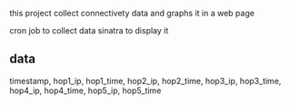 this project collect connectivety data and graphs it in a web page

cron job to collect data
sinatra to display it



data
----
timestamp, hop1_ip, hop1_time, hop2_ip, hop2_time, hop3_ip, hop3_time, hop4_ip, hop4_time, hop5_ip, hop5_time
 
